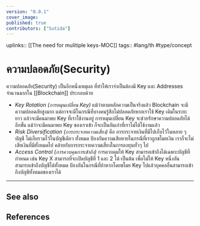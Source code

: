 ```yaml
---
version: "0.0.1"
cover_image:
published: true
contributors: ["Sutida"]
---
```

uplinks:: [[The need for mulitiple keys-MOC]]
tags:: #lang/th #type/concept

# ความปลอดภัย(Security)
ความปลอดภัย(Security) เป็นอีกหนึ่งเหตุผล ที่ทำให้เราจำเป็นต้องมี Key และ Addresses จำนวนมากใน [[Blockchain]]  ประกอบด้วย 
- *Key Rotation (การหมุนเปลี่ยน Key)*
   แม้ว่าตามหลักความเป็นจริงแล้ว Blockchain จะมีความปลอดภัยสูงมาก แต่อาจจะมีในกรณีที่บางคนรู้สึกไม่ปลอดภัยหากเราใช้ Key เดิมในระยะยาว แล้วจะมีคนมาพบ Key ที่เราใช้งานอยู่ การหมุนเปลี่ยน Key จะช่วยรักษาความปลอดภัยได้อีกขั้น แม้ว่าจะมีคนมาพบ Key ของเราเข้า ก็จะเป็นอันเก่าที่เราไม่ได้ใช้งานแล้ว
- *Risk Diversification (การกระจายความเสี่ยง)*
   คือ การกระจายเงินที่มีไปเก็บไว้ในหลาย ๆ บัญชี ไม่เก็บรวมไว้ในบัญชีเดียว ทั้งหมด ป้องกันความเสียหายในกรณีที่เราถูกขโมยเงิน เราก็จะไม่เสียเงินที่มีทั้งหมดไป คล้ายกับการกระจายความเสี่ยงในการลงทุนทั่วๆ ไป
- *Access Control (การควบคุมการเข้าถึง)*
  การควบคุมให้ Key สามารถเข้าถึงได้เฉพาะบัญชีที่กำหนด เช่น Key X สามารถที่จะเปิดบัญชีที่ 1 และ 2 ได้ เป็นต้น  เพื่อไม่ให้  Key หนึ่งอันสามารถเข้าถึงบัญชีได้ทั้งหมด ป้องกันในกรณีที่ถ้าหากโดยขโมย Key ไปแล้วบุคคลอื่นสามารถเข้าถึงบัญชีทั้งหมดของเราได้
   
---
## See also
## References